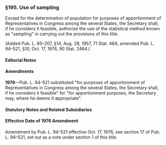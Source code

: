 ### §195. Use of sampling ###

Except for the determination of population for purposes of apportionment of Representatives in Congress among the several States, the Secretary shall, if he considers it feasible, authorize the use of the statistical method known as "sampling" in carrying out the provisions of this title.

(Added Pub. L. 85–207, §14, Aug. 28, 1957, 71 Stat. 484; amended Pub. L. 94–521, §10, Oct. 17, 1976, 90 Stat. 2464.)

#### **Editorial Notes** ####

#### Amendments ####

**1976**—Pub. L. 94–521 substituted "for purposes of apportionment of Representatives in Congress among the several States, the Secretary shall, if he considers it feasible" for "for apportionment purposes, the Secretary may, where he deems it appropriate".

#### **Statutory Notes and Related Subsidiaries** ####

#### Effective Date of 1976 Amendment ####

Amendment by Pub. L. 94–521 effective Oct. 17, 1976, see section 17 of Pub. L. 94–521, set out as a note under section 1 of this title.